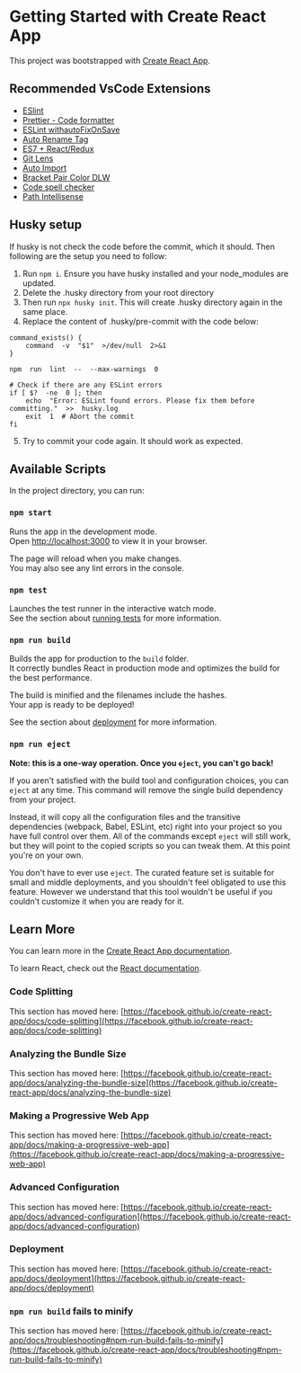 # Getting Started with Create React App

This project was bootstrapped with [Create React App](https://github.com/facebook/create-react-app).

## Recommended VsCode Extensions

- [ESlint](https://marketplace.visualstudio.com/items?itemName=dbaeumer.vscode-eslint)
- [Prettier - Code formatter](https://marketplace.visualstudio.com/items?itemName=esbenp.prettier-vscode)
- [ESLint withautoFixOnSave](https://marketplace.visualstudio.com/items?itemName=evolution-gaming.evolution-gaming--vscode-eslint)
- [Auto Rename Tag](https://marketplace.visualstudio.com/items?itemName=formulahendry.auto-rename-tag)
- [ES7 + React/Redux](https://marketplace.visualstudio.com/items?itemName=dsznajder.es7-react-js-snippets)
- [Git Lens](https://marketplace.visualstudio.com/items?itemName=eamodio.gitlens)
- [Auto Import](https://marketplace.visualstudio.com/items?itemName=steoates.autoimport)
- [Bracket Pair Color DLW](https://marketplace.visualstudio.com/items?itemName=BracketPairColorDLW.bracket-pair-color-dlw)
- [Code spell checker](https://marketplace.visualstudio.com/items?itemName=streetsidesoftware.code-spell-checker)
- [Path Intellisense](https://marketplace.visualstudio.com/items?itemName=christian-kohler.path-intellisense)


## Husky setup
If husky is not check the code before the commit,  which it should. Then following are the setup you need to follow:

 1. Run `npm i`. Ensure you have husky installed and your node_modules are updated. 
 2. Delete the .husky directory from your root directory 
 3. Then run  `npx husky init`.  This will create .husky directory again in the same place.
 4. Replace the content of .husky/pre-commit with the code below:
``` 
command_exists() {
	command  -v  "$1"  >/dev/null  2>&1
}

npm  run  lint  --  --max-warnings  0

# Check if there are any ESLint errors
if [ $?  -ne  0 ]; then
	echo  "Error: ESLint found errors. Please fix them before committing."  >>  husky.log
	exit  1  # Abort the commit
fi
```
  5. Try to commit your code again. It should work as expected.


## Available Scripts

In the project directory, you can run:

### `npm start`

Runs the app in the development mode.\
Open [http://localhost:3000](http://localhost:3000) to view it in your browser.

The page will reload when you make changes.\
You may also see any lint errors in the console.

### `npm test`

Launches the test runner in the interactive watch mode.\
See the section about [running tests](https://facebook.github.io/create-react-app/docs/running-tests) for more information.

### `npm run build`

Builds the app for production to the `build` folder.\
It correctly bundles React in production mode and optimizes the build for the best performance.

The build is minified and the filenames include the hashes.\
Your app is ready to be deployed!

See the section about [deployment](https://facebook.github.io/create-react-app/docs/deployment) for more information.

### `npm run eject`

**Note: this is a one-way operation. Once you `eject`, you can't go back!**

If you aren't satisfied with the build tool and configuration choices, you can `eject` at any time. This command will remove the single build dependency from your project.

Instead, it will copy all the configuration files and the transitive dependencies (webpack, Babel, ESLint, etc) right into your project so you have full control over them. All of the commands except `eject` will still work, but they will point to the copied scripts so you can tweak them. At this point you're on your own.

You don't have to ever use `eject`. The curated feature set is suitable for small and middle deployments, and you shouldn't feel obligated to use this feature. However we understand that this tool wouldn't be useful if you couldn't customize it when you are ready for it.

## Learn More

You can learn more in the [Create React App documentation](https://facebook.github.io/create-react-app/docs/getting-started).

To learn React, check out the [React documentation](https://reactjs.org/).

### Code Splitting

This section has moved here: [https://facebook.github.io/create-react-app/docs/code-splitting](https://facebook.github.io/create-react-app/docs/code-splitting)

### Analyzing the Bundle Size

This section has moved here: [https://facebook.github.io/create-react-app/docs/analyzing-the-bundle-size](https://facebook.github.io/create-react-app/docs/analyzing-the-bundle-size)

### Making a Progressive Web App

This section has moved here: [https://facebook.github.io/create-react-app/docs/making-a-progressive-web-app](https://facebook.github.io/create-react-app/docs/making-a-progressive-web-app)

### Advanced Configuration

This section has moved here: [https://facebook.github.io/create-react-app/docs/advanced-configuration](https://facebook.github.io/create-react-app/docs/advanced-configuration)

### Deployment

This section has moved here: [https://facebook.github.io/create-react-app/docs/deployment](https://facebook.github.io/create-react-app/docs/deployment)

### `npm run build` fails to minify

This section has moved here: [https://facebook.github.io/create-react-app/docs/troubleshooting#npm-run-build-fails-to-minify](https://facebook.github.io/create-react-app/docs/troubleshooting#npm-run-build-fails-to-minify)

